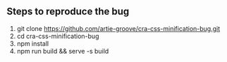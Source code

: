 ## Steps to reproduce the bug

1. git clone https://github.com/artie-groove/cra-css-minification-bug.git
2. cd cra-css-minification-bug
3. npm install
4. npm run build && serve -s build